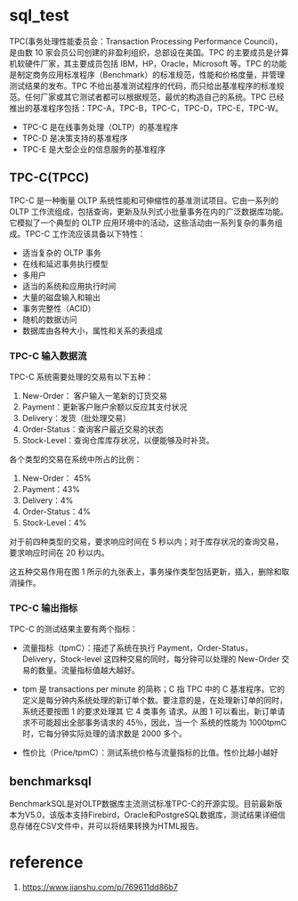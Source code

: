 # sql_test

TPC(事务处理性能委员会：Transaction Processing Performance Council)，是由数 10 家会员公司创建的非盈利组织，总部设在美国。TPC 的主要成员是计算机软硬件厂家，其主要成员包括 IBM，HP，Oracle，Microsoft 等。TPC 的功能是制定商务应用标准程序（Benchmark）的标准规范，性能和价格度量，并管理测试结果的发布。TPC 不给出基准测试程序的代码，而只给出基准程序的标准规范。任何厂家或其它测试者都可以根据规范，最优的构造自己的系统。TPC 已经推出的基准程序包括：TPC-A，TPC-B，TPC-C，TPC-D，TPC-E，TPC-W。

- TPC-C 是在线事务处理（OLTP）的基准程序
- TPC-D 是决策支持的基准程序
- TPC-E 是大型企业的信息服务的基准程序

## TPC-C(TPCC)

TPC-C 是一种衡量 OLTP 系统性能和可伸缩性的基准测试项目。它由一系列的 OLTP 工作流组成，包括查询，更新及队列式小批量事务在内的广泛数据库功能。它模拟了一个典型的 OLTP 应用环境中的活动，这些活动由一系列复杂的事务组成。TPC-C 工作流应该具备以下特性：

- 适当复杂的 OLTP 事务
- 在线和延迟事务执行模型
- 多用户
- 适当的系统和应用执行时间
- 大量的磁盘输入和输出
- 事务完整性（ACID）
- 随机的数据访问
- 数据库由各种大小，属性和关系的表组成

### TPC-C 输入数据流

TPC-C 系统需要处理的交易有以下五种：

1. New-Order： 客户输入一笔新的订货交易
2. Payment：更新客户账户余额以反应其支付状况
3. Delivery：发货（批处理交易）
4. Order-Status：查询客户最近交易的状态
5. Stock-Level：查询仓库库存状况，以便能够及时补货。

各个类型的交易在系统中所占的比例：

1. New-Order： 45%
2. Payment：43%
3. Delivery：4%
4. Order-Status：4%
5. Stock-Level：4%

对于前四种类型的交易，要求响应时间在 5 秒以内；对于库存状况的查询交易，要求响应时间在 20 秒以内。

这五种交易作用在图 1 所示的九张表上，事务操作类型包括更新，插入，删除和取消操作。

### TPC-C 输出指标

TPC-C 的测试结果主要有两个指标：

- 流量指标（tpmC）：描述了系统在执行 Payment，Order-Status，Delivery，Stock-level 这四种交易的同时，每分钟可以处理的 New-Order 交易的数量。流量指标值越大越好。

- tpm 是 transactions per minute 的简称；C 指 TPC 中的 C 基准程序。它的定义是每分钟内系统处理的新订单个数。要注意的是，在处理新订单的同时，系统还要按图 1 的要求处理其 它 4 类事务 请求。从图 1 可以看出，新订单请求不可能超出全部事务请求的 45％，因此，当一个 系统的性能为 1000tpmC 时，它每分钟实际处理的请求数是 2000 多个。

- 性价比（Price/tpmC）：测试系统价格与流量指标的比值。性价比越小越好

## benchmarksql

BenchmarkSQL是对OLTP数据库主流测试标准TPC-C的开源实现。目前最新版本为V5.0，该版本支持Firebird，Oracle和PostgreSQL数据库，测试结果详细信息存储在CSV文件中，并可以将结果转换为HTML报告。

# reference

1. https://www.jianshu.com/p/769611dd86b7